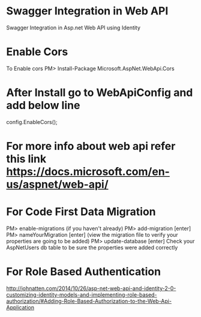 # Swagger Integration in Web API  
Swagger Integration in Asp.net Web API using Identity 

# Enable Cors 
To Enable cors 
PM> Install-Package Microsoft.AspNet.WebApi.Cors

# After Install go to WebApiConfig and add below line
config.EnableCors();

# For more info about web api refer this link https://docs.microsoft.com/en-us/aspnet/web-api/

# For Code First Data Migration
PM> enable-migrations (if you haven't already)
PM> add-migration [enter]
PM> nameYourMigration [enter]
(view the migration file to verify your properties are going to be added)
PM> update-database [enter]
Check your AspNetUsers db table to be sure the properties were added correctly

# For Role Based Authentication
http://johnatten.com/2014/10/26/asp-net-web-api-and-identity-2-0-customizing-identity-models-and-implementing-role-based-authorization/#Adding-Role-Based-Authorization-to-the-Web-Api-Application